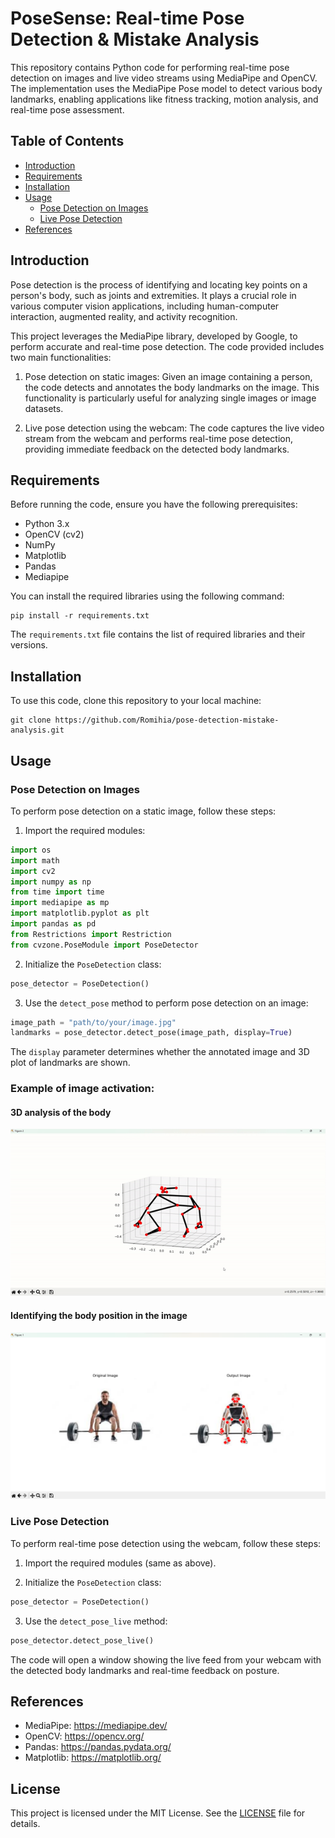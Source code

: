 # PoseSense: Real-time Pose Detection & Mistake Analysis

This repository contains Python code for performing real-time pose detection on images and live video streams using MediaPipe and OpenCV. The implementation uses the MediaPipe Pose model to detect various body landmarks, enabling applications like fitness tracking, motion analysis, and real-time pose assessment.

## Table of Contents

- [Introduction](#introduction)
- [Requirements](#requirements)
- [Installation](#installation)
- [Usage](#usage)
   - [Pose Detection on Images](#pose-detection-on-images)
   - [Live Pose Detection](#live-pose-detection)
- [References](#references)

## Introduction

Pose detection is the process of identifying and locating key points on a person's body, such as joints and extremities. It plays a crucial role in various computer vision applications, including human-computer interaction, augmented reality, and activity recognition.

This project leverages the MediaPipe library, developed by Google, to perform accurate and real-time pose detection. The code provided includes two main functionalities:

1. Pose detection on static images: Given an image containing a person, the code detects and annotates the body landmarks on the image. This functionality is particularly useful for analyzing single images or image datasets.

2. Live pose detection using the webcam: The code captures the live video stream from the webcam and performs real-time pose detection, providing immediate feedback on the detected body landmarks.

## Requirements

Before running the code, ensure you have the following prerequisites:

- Python 3.x
- OpenCV (cv2)
- NumPy
- Matplotlib
- Pandas
- Mediapipe

You can install the required libraries using the following command:

```
pip install -r requirements.txt
```

The `requirements.txt` file contains the list of required libraries and their versions.

## Installation

To use this code, clone this repository to your local machine:

```
git clone https://github.com/Romihia/pose-detection-mistake-analysis.git
```

## Usage

### Pose Detection on Images



To perform pose detection on a static image, follow these steps:

1. Import the required modules:

```python
import os
import math
import cv2
import numpy as np
from time import time
import mediapipe as mp
import matplotlib.pyplot as plt
import pandas as pd
from Restrictions import Restriction
from cvzone.PoseModule import PoseDetector
```

2. Initialize the `PoseDetection` class:

```python
pose_detector = PoseDetection()
```

3. Use the `detect_pose` method to perform pose detection on an image:

```python
image_path = "path/to/your/image.jpg"
landmarks = pose_detector.detect_pose(image_path, display=True)
```

The `display` parameter determines whether the annotated image and 3D plot of landmarks are shown.


### Example of image activation:

#### 3D analysis of the body
![Alt Text](gif.gif)


#### Identifying the body position in the image

![Alt Text](img.png)



### Live Pose Detection

To perform real-time pose detection using the webcam, follow these steps:

1. Import the required modules (same as above).

2. Initialize the `PoseDetection` class:

```python
pose_detector = PoseDetection()
```

3. Use the `detect_pose_live` method:

```python
pose_detector.detect_pose_live()
```

The code will open a window showing the live feed from your webcam with the detected body landmarks and real-time feedback on posture.


## References

- MediaPipe: https://mediapipe.dev/
- OpenCV: https://opencv.org/
- Pandas: https://pandas.pydata.org/
- Matplotlib: https://matplotlib.org/

## License

This project is licensed under the MIT License. See the [LICENSE](LICENSE) file for details.
